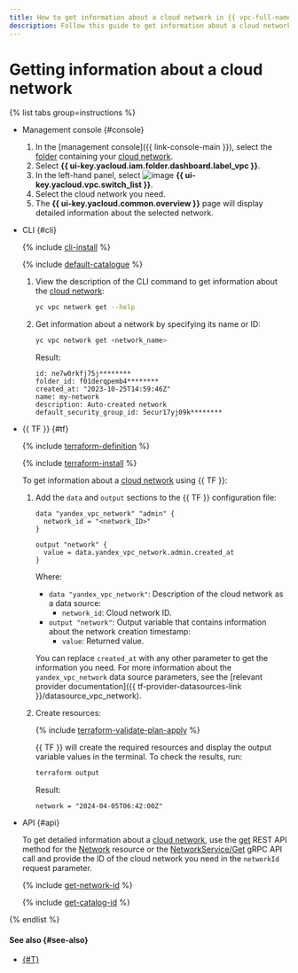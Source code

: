 ```yaml
---
title: How to get information about a cloud network in {{ vpc-full-name }}
description: Follow this guide to get information about a cloud network.
---
```


# Getting information about a cloud network

{% list tabs group=instructions %}

- Management console {#console}

  1. In the [management console]({{ link-console-main }}), select the [folder](../../resource-manager/concepts/resources-hierarchy.md#folder) containing your [cloud network](../concepts/network.md#network).
  1. Select **{{ ui-key.yacloud.iam.folder.dashboard.label_vpc }}**.
  1. In the left-hand panel, select ![image](../../_assets/console-icons/timestamps.svg) **{{ ui-key.yacloud.vpc.switch_list }}**.
  1. Select the cloud network you need.
  1. The **{{ ui-key.yacloud.common.overview }}** page will display detailed information about the selected network.

- CLI {#cli}

  {% include [cli-install](../../_includes/cli-install.md) %}

  {% include [default-catalogue](../../_includes/default-catalogue.md) %}

  1. View the description of the CLI command to get information about the [cloud network](../concepts/network.md#network):

      ```bash
      yc vpc network get --help
      ```

  1. Get information about a network by specifying its name or ID:

      ```bash
      yc vpc network get <network_name>
      ```

      Result:

      ```text
      id: ne7w0rkfj75j********
      folder_id: f01derqpemb4********
      created_at: "2023-10-25T14:59:46Z"
      name: my-network
      description: Auto-created network
      default_security_group_id: 5ecur17yj09k********
      ```

- {{ TF }} {#tf}

  {% include [terraform-definition](../../_tutorials/_tutorials_includes/terraform-definition.md) %}

  {% include [terraform-install](../../_includes/terraform-install.md) %}

  To get information about a [cloud network](../concepts/network.md#network) using {{ TF }}:
  1. Add the `data` and `output` sections to the {{ TF }} configuration file:

     ```hcl
     data "yandex_vpc_network" "admin" {
       network_id = "<network_ID>"
     }

     output "network" {
       value = data.yandex_vpc_network.admin.created_at
     }
     ```

     Where:
     * `data "yandex_vpc_network"`: Description of the cloud network as a data source:
       * `network_id`: Cloud network ID.
     * `output "network"`: Output variable that contains information about the network creation timestamp:
       * `value`: Returned value.

     You can replace `created_at` with any other parameter to get the information you need. For more information about the `yandex_vpc_network` data source parameters, see the [relevant provider documentation]({{ tf-provider-datasources-link }}/datasource_vpc_network).
  1. Create resources:

     {% include [terraform-validate-plan-apply](../../_tutorials/_tutorials_includes/terraform-validate-plan-apply.md) %}

     {{ TF }} will create the required resources and display the output variable values in the terminal. To check the results, run:

     ```bash
     terraform output
     ```

     Result:

     ```text
     network = "2024-04-05T06:42:00Z"
     ```

- API {#api}

  To get detailed information about a [cloud network](../concepts/network.md#network), use the [get](../api-ref/Network/get.md) REST API method for the [Network](../api-ref/Network/index.md) resource or the [NetworkService/Get](../api-ref/grpc/network_service.md#Get) gRPC API call and provide the ID of the cloud network you need in the `networkId` request parameter.

  {% include [get-network-id](../../_includes/vpc/get-network-id.md) %}

  {% include [get-catalog-id](../../_includes/get-catalog-id.md) %}


{% endlist %}

#### See also {#see-also}

* [{#T}](subnet-get-info.md)